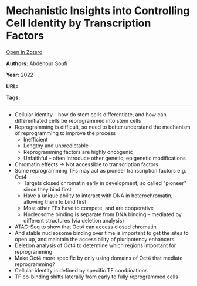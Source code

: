 # Mechanistic Insights into Controlling Cell Identity by Transcription Factors
[Open in Zotero](zotero://select/items/@Soufi_2022)

**Authors:** Abdenour Soufi

**Year:** 2022

**URL:** 

**Tags:** 

---
- Cellular identity – how do stem cells differentiate, and how can differentiated cells be reprogrammed into stem cells 
- Reprogramming is difficult, so need to better understand the mechanism of reprogramming to improve the process 
	- Inefficient 
	- Lengthy and unpredictable
	- Reprogramming factors are highly oncogenic 
	- Unfaithful – often introduce other genetic, epigenetic modifications
- Chromatin effects -> Not accessible to transcription factors 
- Some reprogramming TFs may act as pioneer transcription factors e.g. Oct4 
	- Targets closed chromatin early in development, so called "pioneer" since they bind first 
	- Have a unique ability to interact with DNA in heterochromatin, allowing them to bind first 
	- Most other TFs have to compete, and are cooperative 
	- Nucleosome binding is separate from DNA binding – mediated by different structures (via deletion analysis)
- ATAC-Seq to show that Oct4 can access closed chromatin 
- And stable nucleosome binding over time is important to get the sites to open up, and maintain the accessibility of pluripotency enhancers 
- Deletion analysis of Oct4 to determine which regions important for reprogramming 
- Make Oct4 more specific by only using domains of Oct4 that mediate reprogramming? 
- Cellular identity is defined by specific TF combinations 
- TF co-binding shifts laterally from early to fully reprogrammed cells 
